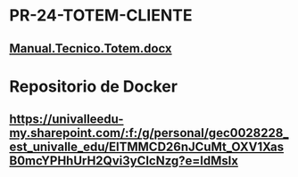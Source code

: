# PR-24-TOTEM-CLIENTE
## [Manual.Tecnico.Totem.docx](https://github.com/user-attachments/files/15795978/Manual.Tecnico.Totem.docx)

# Repositorio de Docker
## https://univalleedu-my.sharepoint.com/:f:/g/personal/gec0028228_est_univalle_edu/ElTMMCD26nJCuMt_OXV1XasB0mcYPHhUrH2Qvi3yCIcNzg?e=ldMslx
